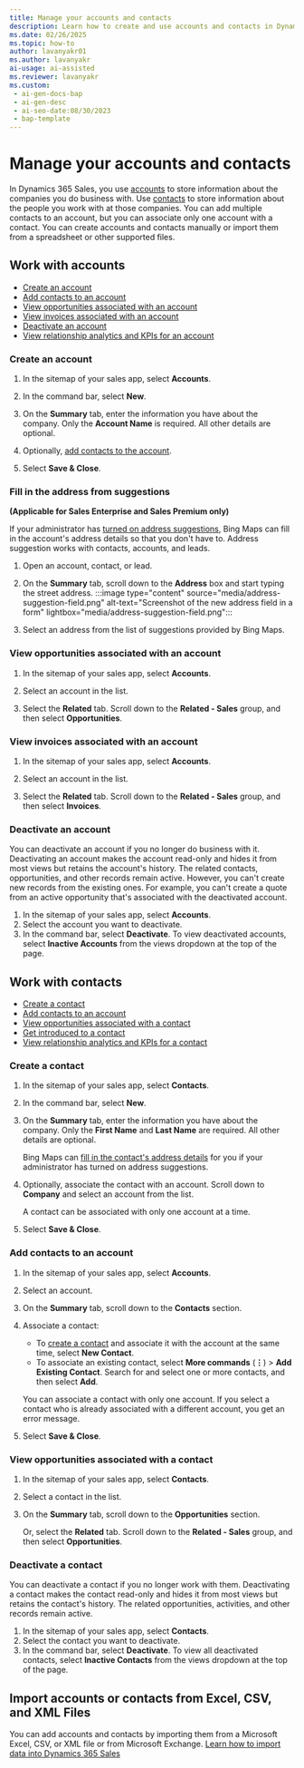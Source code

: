 ```yaml
---
title: Manage your accounts and contacts
description: Learn how to create and use accounts and contacts in Dynamics 365 Sales to store information about companies and people you work with.
ms.date: 02/26/2025
ms.topic: how-to
author: lavanyakr01
ms.author: lavanyakr
ai-usage: ai-assisted
ms.reviewer: lavanyakr
ms.custom:
 - ai-gen-docs-bap
 - ai-gen-desc
 - ai-seo-date:08/30/2023
 - bap-template
---
```



# Manage your accounts and contacts

In Dynamics 365 Sales, you use [accounts](#work-with-accounts) to store information about the companies you do business with. Use [contacts](#work-with-contacts) to store information about the people you work with at those companies. You can add multiple contacts to an account, but you can associate only one account with a contact. You can create accounts and contacts manually or import them from a spreadsheet or other supported files.

## Work with accounts

- [Create an account](#create-an-account)
- [Add contacts to an account](#add-contacts-to-an-account)
- [View opportunities associated with an account](#view-opportunities-associated-with-an-account)
- [View invoices associated with an account](#view-invoices-associated-with-an-account)
- [Deactivate an account](#deactivate-an-account)
- [View relationship analytics and KPIs for an account](relationship-analytics.md)

### Create an account

1. In the sitemap of your sales app, select **Accounts**.

1. In the command bar, select **New**.

1. On the **Summary** tab, enter the information you have about the company. Only the **Account Name** is required. All other details are optional.

1. Optionally, [add contacts to the account](#add-contacts-to-an-account).

1. Select **Save & Close**.

### Fill in the address from suggestions

**(Applicable for Sales Enterprise and Sales Premium only)**

If your administrator has [turned on address suggestions](enable-address-suggestion.md), Bing Maps can fill in the account's address details so that you don't have to. Address suggestion works with contacts, accounts, and leads.

1. Open an account, contact, or lead.

1. On the **Summary** tab, scroll down to the **Address** box and start typing the street address.
    :::image type="content" source="media/address-suggestion-field.png" alt-text="Screenshot of the new address field in a form" lightbox="media/address-suggestion-field.png":::

1. Select an address from the list of suggestions provided by Bing Maps.

### View opportunities associated with an account

1. In the sitemap of your sales app, select **Accounts**.

1. Select an account in the list.

1. Select the **Related** tab. Scroll down to the **Related - Sales** group, and then select **Opportunities**.

### View invoices associated with an account

1. In the sitemap of your sales app, select **Accounts**.

1. Select an account in the list.

1. Select the **Related** tab. Scroll down to the **Related - Sales** group, and then select **Invoices**.

### Deactivate an account

You can deactivate an account if you no longer do business with it. Deactivating an account makes the account read-only and hides it from most views but retains the account's history. The related contacts, opportunities, and other records remain active. However, you can't create new records from the existing ones. For example, you can't create a quote from an active opportunity that's associated with the deactivated account.

1. In the sitemap of your sales app, select **Accounts**.
1. Select the account you want to deactivate.
1. In the command bar, select **Deactivate**.
   To view deactivated accounts, select **Inactive Accounts** from the views dropdown at the top of the page.

## Work with contacts

- [Create a contact](#create-a-contact)
- [Add contacts to an account](#add-contacts-to-an-account)
- [View opportunities associated with a contact](#view-opportunities-associated-with-a-contact)
- [Get introduced to a contact](who-knows-whom.md)
- [View relationship analytics and KPIs for a contact](relationship-analytics.md)

### Create a contact

1. In the sitemap of your sales app, select **Contacts**.

1. In the command bar, select **New**.

1. On the **Summary** tab, enter the information you have about the company. Only the **First Name** and **Last Name** are required. All other details are optional.

    Bing Maps can [fill in the contact's address details](#fill-in-the-address-from-suggestions) for you if your administrator has turned on address suggestions.

1. Optionally, associate the contact with an account. Scroll down to **Company** and select an account from the list.

    A contact can be associated with only one account at a time.

1. Select **Save & Close**.

### Add contacts to an account

1. In the sitemap of your sales app, select **Accounts**.

1. Select an account.

1. On the **Summary** tab, scroll down to the **Contacts** section.

1. Associate a contact:

    - To [create a contact](#create-a-contact) and associate it with the account at the same time, select **New Contact**.
    - To associate an existing contact, select **More commands** (**&vellip;**) > **Add Existing Contact**. Search for and select one or more contacts, and then select **Add**.

    You can associate a contact with only one account. If you select a contact who is already associated with a different account, you get an error message.

1. Select **Save & Close**.

### View opportunities associated with a contact

1. In the sitemap of your sales app, select **Contacts**.

1. Select a contact in the list.

1. On the **Summary** tab, scroll down to the **Opportunities** section.

    Or, select the **Related** tab. Scroll down to the **Related - Sales** group, and then select **Opportunities**.


### Deactivate a contact

You can deactivate a contact if you no longer work with them. Deactivating a contact makes the contact read-only and hides it from most views but retains the contact's history. The related opportunities, activities, and other records remain active.

1. In the sitemap of your sales app, select **Contacts**.
1. Select the contact you want to deactivate.
1. In the command bar, select **Deactivate**.
    To view all deactivated contacts, select **Inactive Contacts** from the views dropdown at the top of the page.


## Import accounts or contacts from Excel, CSV, and XML Files

You can add accounts and contacts by importing them from a Microsoft Excel, CSV, or XML file or from Microsoft Exchange. [Learn how to import data into Dynamics 365 Sales](import-data.md)

